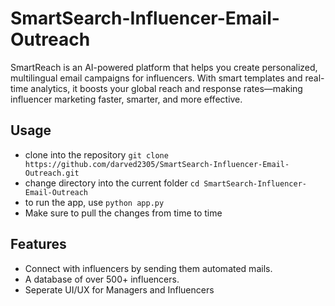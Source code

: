# SmartSearch-Influencer-Email-Outreach

SmartReach is an AI-powered platform that helps you create personalized, multilingual email campaigns for influencers. With smart templates and real-time analytics, it boosts your global reach and response rates—making influencer marketing faster, smarter, and more effective.

## Usage

- clone into the repository `git clone https://github.com/darved2305/SmartSearch-Influencer-Email-Outreach.git`
- change directory into the current folder `cd SmartSearch-Influencer-Email-Outreach`
- to run the app, use `python app.py`
- Make sure to pull the changes from time to time

## Features

- Connect with influencers by sending them automated mails.
- A database of over 500+ influencers.
- Seperate UI/UX for Managers and Influencers
